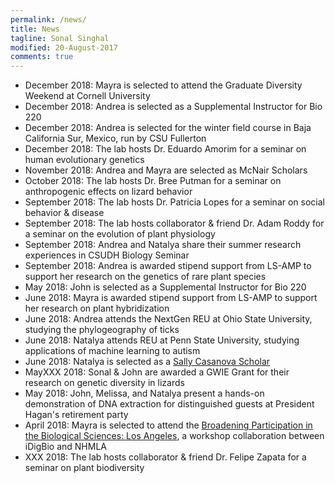 ```yaml
---
permalink: /news/
title: News
tagline: Sonal Singhal
modified: 20-August-2017
comments: true
---
```


- December 2018: Mayra is selected to attend the Graduate Diversity Weekend at Cornell University
- December 2018: Andrea is selected as a Supplemental Instructor for Bio 220
- December 2018: Andrea is selected for the winter field course in Baja California Sur, Mexico, run by CSU Fullerton
- December 2018: The lab hosts Dr. Eduardo Amorim for a seminar on human evolutionary genetics
- November 2018: Andrea and Mayra are selected as McNair Scholars
- October 2018: The lab hosts Dr. Bree Putman for a seminar on anthropogenic effects on lizard behavior
- September 2018: The lab hosts Dr. Patricia Lopes for a seminar on social behavior & disease
- September 2018: The lab hosts collaborator & friend Dr. Adam Roddy for a seminar on the evolution  of plant physiology
- September 2018: Andrea and Natalya share their summer research experiences in CSUDH Biology Seminar
- September 2018: Andrea is awarded stipend support from LS-AMP to support her research on the genetics of rare plant species
- May 2018: John is selected as a Supplemental Instructor for Bio 220
- June 2018: Mayra is awarded stipend support from LS-AMP to support her research on plant hybridization
- June 2018: Andrea attends the NextGen REU at Ohio State University, studying the phylogeography of ticks
- June 2018: Natalya attends REU at Penn State University, studying applications of machine learning to autism
- June 2018: Natalya is selected as a [Sally Casanova Scholar](https://news.csudh.edu/sally-casanova-2018/)
- MayXXX 2018: Sonal & John are awarded a GWIE Grant for their research on genetic diversity in lizards
- May 2018: John, Melissa, and Natalya present a hands-on demonstration of DNA extraction for distinguished guests at President Hagan's retirement party
- April 2018: Mayra is selected to attend the [Broadening Participation in the Biological Sciences: Los Angeles](https://www.idigbio.org/content/broadening-participation-biological-sciences-los-angeles), a workshop collaboration between iDigBio and NHMLA
- XXX 2018: The lab hosts collaborator & friend Dr. Felipe Zapata for a seminar on plant biodiversity
